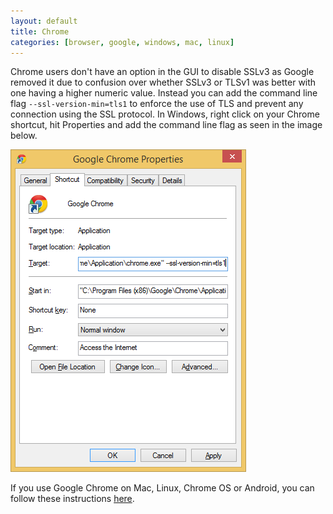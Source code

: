 ```yaml
---
layout: default
title: Chrome 
categories: [browser, google, windows, mac, linux]
---
```

Chrome users don't have an option in the GUI to disable SSLv3 as Google removed it due to confusion over whether SSLv3 or TLSv1 was better with one having a higher numeric value. Instead you can add the command line flag `--ssl-version-min=tls1` to enforce the use of TLS and prevent any connection using the SSL protocol. In Windows, right click on your Chrome shortcut, hit Properties and add the command line flag as seen in the image below.

![Google Chrome settings](/images/chrome-settings.png)

If you use Google Chrome on Mac, Linux, Chrome OS or Android, you can follow these instructions [here](http://www.chromium.org/for-testers/command-line-flags).
